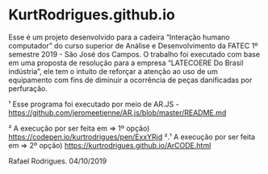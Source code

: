 # KurtRodrigues.github.io

  Esse é um projeto desenvolvido para a cadeira “Interação humano computador” do curso superior de Análise e Desenvolvimento 
  da FATEC 1º semestre 2019 - São José dos Campos.   O trabalho foi executado com base em uma proposta de resolução para a empresa
  “LATECOERE Do Brasil indústria”, ele tem o intuito de reforçar a atenção ao uso de um equipamento com fins de diminuir a ocorrência
  de peças danificadas por perfuração. 
    
        
¹ Esse programa foi executado por meio de AR.JS - https://github.com/jeromeetienne/AR.js/blob/master/README.md

² A execução por ser feita em => 1º opção) https://codepen.io/kurtrodrigues/pen/ExxYRjd 
².¹ A execução por ser feita em => 2º opção) https://kurtrodrigues.github.io/ArCODE.html


Rafael Rodrigues. 04/10/2019 



      
      
    
